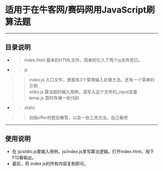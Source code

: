 # 适用于在牛客网/赛码网用JavaScript刷算法题
---
## 目录说明
* > index.html
基本的HTML文件，简单的引入了两个js文件而已。
* > js
>> index.js 入口文件，里面有3个常用输入处理方法。还有一个简单的示例  
>> stdio.js 算法题的输入用例，请写入这个文件的_input变量  
>> temp.js 暂时存储一些代码  
* > static
>> 剑指offer的题目解答，以及一些工具方法。自己看吧
---
## 使用说明
* 在 js/stdio.js里输入用例，js/index.js里写算法逻辑。打开index.html，按下F12看输出。
* 最后，将 index.js的所有内容复制即可。
